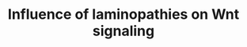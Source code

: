 ---
annotations:
- type: Pathway Ontology
  value: disease pathway
- type: Disease Ontology
  value: progeria
authors:
- Zoebarois
- L Dupuis
- Fehrhart
- Egonw
- Eweitz
- Finterly
communities:
- RareDiseases
description: The current pathway represents the different molecular interactions that
  may occur following the dis-regulation of signaling pathways involved in adipocyte
  differentiation and proliferation which may result in the abnormal distribution
  of white adipose tissue, leading to the onset of lipodystrophic syndromes. This
  laminopathic pathway stems from mutations mainly occuring in the LMNA gene can be
  associated with the onset of other laminopathic syndromes due to a malfunction in
  the lamin A processing pathway.Other laminopathic diseases are associated with LMNA
  mutations, thus this pathway represents the overlapping interactions involved in
  such phenotypic diseases.
last-edited: 2021-11-30
organisms:
- Homo sapiens
redirect_from:
- /index.php/Pathway:WP4844
- /instance/WP4844
schema-jsonld:
- '@context': https://schema.org/
  '@id': https://wikipathways.github.io/pathways/WP4844.html
  '@type': Dataset
  creator:
    '@type': Organization
    name: WikiPathways
  description: The current pathway represents the different molecular interactions
    that may occur following the dis-regulation of signaling pathways involved in
    adipocyte differentiation and proliferation which may result in the abnormal distribution
    of white adipose tissue, leading to the onset of lipodystrophic syndromes. This
    laminopathic pathway stems from mutations mainly occuring in the LMNA gene can
    be associated with the onset of other laminopathic syndromes due to a malfunction
    in the lamin A processing pathway.Other laminopathic diseases are associated with
    LMNA mutations, thus this pathway represents the overlapping interactions involved
    in such phenotypic diseases.
  keywords:
  - Progerin
  - DICER1
  - CCND1
  - TLE1
  - Hutchinson-Gilford Progeria Syndrome
  - 'when it is off, adipogenesis is initiated. '
  - HES5
  - CSNK1A1
  - MIRLET7B
  - Emerin
  - HES1
  - SLC2A4
  - reduced preadipocyte proliferation and impaired differentiation
  - APC
  - Mature lamin A
  - e inhibition of miR-33b enhanced lipid accumulation in differentiating adipocytes</br>negative
    regulator of adipogenesis, despite being highly upregulated during
  - CSNK1A1L
  - CDK6
  - PPARG
  - when disrupted = spontaneous adipogenesis </br>In Wnt signaling absence, myoblasts
    are reprogrammed to the adipocyte lineage and undergo spontaneous differentiation.
  - ZMPSTE24
  - CTNNB1
  - TCF7L1
  - LMNA
  - Adiponectin
  - EMD
  - CEBPB
  - AXIN1
  - Notch Signaling
  - TOR1AIP1
  - SREBP1c
  - LEF1
  - TCF7
  - TCF7L2
  - reduced following terminal differentiation</br>Type your comment here
  - Prelamin-A
  - HMGA2
  - the later stages of adipocyte differentiation.
  - SPP1
  - CEBPA
  - Farnesyltransferase
  - SREBP Signaling
  - AGO2
  - adipogenesis - may be able to control critical genes involved in cellular proliferation-->  loss
    of HMGA2 impairs adipocyte differentiation</br>overexpression of miR33B caused
    a significant reduction in HMGA2</br> HMGA2 is induced during the clonal-expansion
    phase of adipogenesis but
  - WNT10B
  - TARBP2
  - Truncated Prelamin-A
  - CEBPD
  - GSK3B
  - C
  - RUNX2
  - PPAR-Î³
  - 'Isoprenylcysteine carboxyl methyltransferase '
  - MIR33B
  - Wnt Signaling
  license: CC0
  name: Influence of laminopathies on Wnt signaling
seo: CreativeWork
title: Influence of laminopathies on Wnt signaling
wpid: WP4844
---